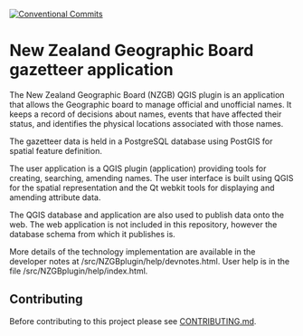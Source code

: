 [![Conventional Commits](https://badgen.net/badge/Commits/conventional?labelColor=2e3a44&color=EC5772)](https://conventionalcommits.org)

New Zealand Geographic Board gazetteer application
==================================================

The New Zealand Geographic Board (NZGB) QGIS plugin is an application that
allows the Geographic board to manage official and unofficial names. It
keeps a record of decisions about names, events that have affected their
status, and identifies the physical locations associated with those names.

The gazetteer data is held in a PostgreSQL database using PostGIS for
spatial feature definition.

The user application is a QGIS plugin (application) providing tools for
creating, searching, amending names. The user interface is built using
QGIS for the spatial representation and the Qt webkit tools for displaying
and amending attribute data.

The QGIS database and application are also used to publish data onto the
web. The web application is not included in this repository, however the
database schema from which it publishes is.

More details of the technology implementation are available in the
developer notes at /src/NZGBplugin/help/devnotes.html. User help is
in the file /src/NZGBplugin/help/index.html.

## Contributing
Before contributing to this project please see [CONTRIBUTING.md](CONTRIBUTING.md).
